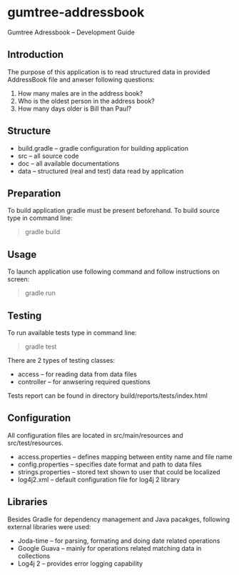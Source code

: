 gumtree-addressbook
===================

Gumtree Adressbook – Development Guide

## Introduction
The purpose of this application is to read structured data in provided AddressBook file and anwser following questions:

1. How many males are in the address book?  
2. Who is the oldest person in the address book?  
3. How many days older is Bill than Paul?  

## Structure
- build.gradle – gradle configuration for building application 
- src – all source code  
- doc – all available documentations 
- data – structured (real and test) data read by application 

## Preparation
To build application gradle must be present beforehand. To build source type in command line:
>gradle build

## Usage
To launch application use following command and follow instructions on screen:
>gradle run

## Testing
To run available tests type in command line:
>gradle test

There are 2 types of testing classes:
- access – for reading data from data files 
- controller – for anwsering required questions 

Tests report can be found in directory build/reports/tests/index.html

## Configuration
All configuration files are located in src/main/resources and src/test/resources.

- access.properties – defines mapping between entity name and file name 
- config.properties – specifies date format and path to data files 
- strings.properties – stored text shown to user that could be localized   
- log4j2.xml – default configuration file for log4j 2 library 

## Libraries       
Besides Gradle for dependency management and Java pacakges, following external libraries were used:

- Joda-time – for parsing, formating and doing date related operations 
- Google Guava – mainly for operations related matching data in collections 
- Log4j 2 – provides error logging capability 
